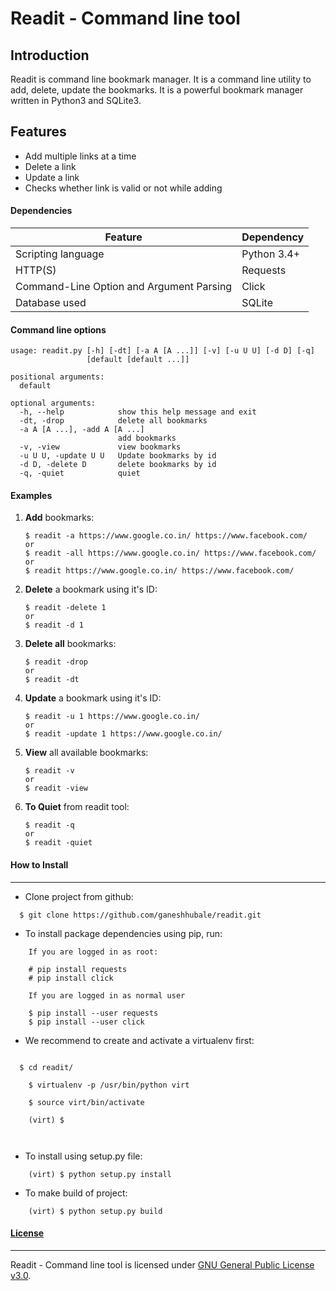 # Readit - Command line tool

## Introduction
Readit is command line bookmark manager. It is a command line utility to add, delete, update the bookmarks. It is a powerful bookmark manager written in Python3 and SQLite3.

## Features

  - Add multiple links at a time
  - Delete a link
  - Update a link
  - Checks whether link is valid or not while adding

#### Dependencies

| Feature | Dependency |
| --- | --- |
| Scripting language | Python 3.4+ |
| HTTP(S) | Requests |
| Command-Line Option and Argument Parsing  | Click |
| Database used  | SQLite |


#### Command line options

```
usage: readit.py [-h] [-dt] [-a A [A ...]] [-v] [-u U U] [-d D] [-q]
                 [default [default ...]]

positional arguments:
  default

optional arguments:
  -h, --help            show this help message and exit
  -dt, -drop            delete all bookmarks
  -a A [A ...], -add A [A ...]
                        add bookmarks
  -v, -view             view bookmarks
  -u U U, -update U U   Update bookmarks by id
  -d D, -delete D       delete bookmarks by id	
  -q, -quiet            quiet
```

#### Examples

1. **Add**  bookmarks:

       $ readit -a https://www.google.co.in/ https://www.facebook.com/
       or
       $ readit -all https://www.google.co.in/ https://www.facebook.com/
       or
       $ readit https://www.google.co.in/ https://www.facebook.com/
    
2. **Delete** a bookmark using it's ID:

       $ readit -delete 1 
       or
       $ readit -d 1  
    
3. **Delete all**  bookmarks:

       $ readit -drop
       or
       $ readit -dt 
       
4. **Update** a bookmark using it's ID:

       $ readit -u 1 https://www.google.co.in/
       or
       $ readit -update 1 https://www.google.co.in/ 
    
5. **View** all available bookmarks:

       $ readit -v
       or 
       $ readit -view
       
6. **To Quiet** from readit tool:

       $ readit -q
       or
       $ readit -quiet

#### How to Install
-----------------

* Clone project from github:
```
  $ git clone https://github.com/ganeshhubale/readit.git
```
* To install package dependencies using pip, run:

```
    If you are logged in as root: 
    
    # pip install requests
    # pip install click
    
    If you are logged in as normal user
    
    $ pip install --user requests
    $ pip install --user click

```

* We recommend to create and activate a virtualenv first:
```
  
  $ cd readit/

  	$ virtualenv -p /usr/bin/python virt

  	$ source virt/bin/activate

  	(virt) $

        

```
* To install using setup.py file:
```	
	(virt) $ python setup.py install
```
* To make build of project:
```
	(virt) $ python setup.py build
```	

    
 
#### [License](https://github.com/ganeshhubale/readit/blob/master/LICENSE)
----

Readit - Command line tool is licensed under [GNU General Public License v3.0](https://github.com/ganeshhubale/readit/blob/master/LICENSE).



